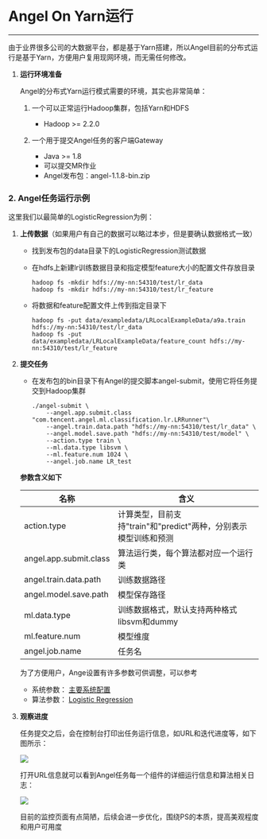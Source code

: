 # Angel On Yarn运行

----

由于业界很多公司的大数据平台，都是基于Yarn搭建，所以Angel目前的分布式运行是基于Yarn，方便用户复用现网环境，而无需任何修改。

1. **运行环境准备** 

	Angel的分布式Yarn运行模式需要的环境，其实也非常简单：
	
	1. 一个可以正常运行Hadoop集群，包括Yarn和HDFS
		* Hadoop >= 2.2.0

	2. 一个用于提交Angel任务的客户端Gateway
		* Java >= 1.8
		* 可以提交MR作业
		* Angel发布包：angel-1.1.8-bin.zip


### 2. **Angel任务运行示例**

这里我们以最简单的LogisticRegression为例：

1. **上传数据**（如果用户有自己的数据可以略过本步，但是要确认数据格式一致）

	* 找到发布包的data目录下的LogisticRegression测试数据
	* 在hdfs上新建lr训练数据目录和指定模型feature大小的配置文件存放目录

		```
		hadoop fs -mkdir hdfs://my-nn:54310/test/lr_data
		hadoop fs -mkdir hdfs://my-nn:54310/test/lr_feature
		```
	* 将数据和feature配置文件上传到指定目录下

		```
		hadoop fs -put data/exampledata/LRLocalExampleData/a9a.train hdfs://my-nn:54310/test/lr_data
		hadoop fs -put data/exampledata/LRLocalExampleData/feature_count hdfs://my-nn:54310/test/lr_feature
		```
2. **提交任务**
	
	* 在发布包的bin目录下有Angel的提交脚本angel-submit，使用它将任务提交到Hadoop集群

		```
		./angel-submit \
			--angel.app.submit.class "com.tencent.angel.ml.classification.lr.LRRunner"\
			--angel.train.data.path "hdfs://my-nn:54310/test/lr_data" \
			--angel.model.save.path "hdfs://my-nn:54310/test/model" \
			--action.type train \
			--ml.data.type libsvm \
			--ml.feature.num 1024 \
			--angel.job.name LR_test
		```
	
	**参数含义如下**
	  
  		
	| 名称    | 含义  |
	| --- | --- |
	| action.type  | 计算类型，目前支持"train"和"predict"两种，分别表示模型训练和预测    | 
	| angel.app.submit.class | 算法运行类，每个算法都对应一个运行类| 
	| angel.train.data.path | 训练数据路径 | 
	| angel.model.save.path | 模型保存路径 | 
	| ml.data.type | 训练数据格式，默认支持两种格式libsvm和dummy | 
	| ml.feature.num | 模型维度 |
	| angel.job.name | 任务名|


	为了方便用户，Ange设置有许多参数可供调整，可以参考

	* 系统参数： [主要系统配置](config_details.md)
	* 算法参数： [Logistic Regression](../lr_on_angel.md)

3. **观察进度**


	任务提交之后，会在控制台打印出任务运行信息，如URL和迭代进度等，如下图所示：
	
	![][1]

	打开URL信息就可以看到Angel任务每一个组件的详细运行信息和算法相关日志：

	![][2]
	
	目前的监控页面有点简陋，后续会进一步优化，围绕PS的本质，提高美观程度和用户可用度


  [1]: ../img/angel_client_log.png 
  [2]: ../img/lr_worker_log.png 
